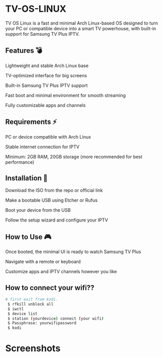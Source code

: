 # TV-OS-LINUX

TV OS Linux is a fast and minimal Arch Linux-based OS designed to turn your PC or compatible device into a smart TV powerhouse, with built-in support for Samsung TV Plus IPTV.

## Features 💣

Lightweight and stable Arch Linux base

TV-optimized interface for big screens

Built-in Samsung TV Plus IPTV support

Fast boot and minimal environment for smooth streaming

Fully customizable apps and channels

## Requirements ⚡

PC or device compatible with Arch Linux

Stable internet connection for IPTV

Minimum: 2GB RAM, 20GB storage (more recommended for best performance)

## Installation 🚀

Download the ISO from the repo or official link

Make a bootable USB using Etcher or Rufus

Boot your device from the USB

Follow the setup wizard and configure your IPTV

## How to Use 🎮

Once booted, the minimal UI is ready to watch Samsung TV Plus

Navigate with a remote or keyboard

Customize apps and IPTV channels however you like

## How to connect your wifi??

```bash
# first exit from kodi.
 $ rfkill unblock all
 $ iwctl
 $ device list
 $ station (yourdevice) connect (your wifi)
 $ Passphrase: yourwifipassword
 $ kodi
 ```

# Screenshots
